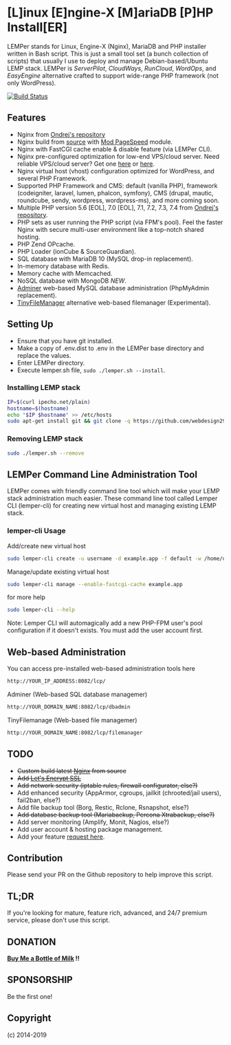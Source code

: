 # [L]inux [E]ngine-X [M]ariaDB [P]HP Install[ER]

LEMPer stands for Linux, Engine-X (Nginx), MariaDB and PHP installer written in Bash script. This is just a small tool set (a bunch collection of scripts) that usually I use to deploy and manage Debian-based/Ubuntu LEMP stack. LEMPer is _ServerPilot_, _CloudWays_, _RunCloud_, _WordOps_, and _EasyEngine_ alternative crafted to support wide-range PHP framework (not only WordPress).

[![Build Status](https://travis-ci.org/joglomedia/LEMPer.svg?branch=1.3.0)](https://travis-ci.org/joglomedia/LEMPer)

## Features

* Nginx from [Ondrej's repository](https://launchpad.net/~ondrej/+archive/ubuntu/nginx)
* Nginx build from [source](https://github.com/nginx/nginx) with [Mod PageSpeed](https://github.com/apache/incubator-pagespeed-ngx) module.
* Nginx with FastCGI cache enable & disable feature (via LEMPer CLI).
* Nginx pre-configured optimization for low-end VPS/cloud server. Need reliable VPS/cloud server? Get one  [here](https://eslabs.id/upcloud/) or [here](https://eslabs.id/digitalocean/).
* Nginx virtual host (vhost) configuration optimized for WordPress, and several PHP Framework.
* Supported PHP Framework and CMS: default (vanilla PHP), framework (codeigniter, laravel, lumen, phalcon, symfony), CMS (drupal, mautic, roundcube, sendy, wordpress, wordpress-ms), and more coming soon.
* Multiple PHP version 5.6 [EOL], 7.0 [EOL], 7.1, 7.2, 7.3, 7.4 from [Ondrej's repository](https://launchpad.net/~ondrej/+archive/ubuntu/php).
* PHP sets as user running the PHP script (via FPM's pool). Feel the faster Nginx with secure multi-user environment like a top-notch shared hosting.
* PHP Zend OPcache.
* PHP Loader (ionCube & SourceGuardian).
* SQL database with MariaDB 10 (MySQL drop-in replacement).
* In-memory database with Redis.
* Memory cache with Memcached.
* NoSQL database with MongoDB *NEW*.
* [Adminer](https://www.adminer.org/) web-based MySQL database administration (PhpMyAdmin replacement).
* [TinyFileManager](https://github.com/prasathmani/tinyfilemanager) alternative web-based filemanager (Experimental).

## Setting Up

* Ensure that you have git installed.
* Make a copy of .env.dist to .env in the LEMPer base directory and replace the values.
* Enter LEMPer directory.
* Execute lemper.sh file, ```sudo ./lemper.sh --install```.

### Installing LEMP stack

```bash
IP=$(curl ipecho.net/plain)
hostname=$(hostname)
echo "$IP $hostname" >> /etc/hosts
sudo apt-get install git && git clone -q https://github.com/webdesign29/LEMPer.git && cd LEMPer && cp -f .env.dist .env && sudo ./lemper.sh --install

```

### Removing LEMP stack

```bash
sudo ./lemper.sh --remove
```

## LEMPer Command Line Administration Tool

LEMPer comes with friendly command line tool which will make your LEMP stack administration much easier. These command line tool called Lemper CLI (lemper-cli) for creating new virtual host and managing existing LEMP stack.

### lemper-cli Usage

Add/create new virtual host

```bash
sudo lemper-cli create -u username -d example.app -f default -w /home/username/Webs/example.app
```

Manage/update existing virtual host

```bash
sudo lemper-cli manage --enable-fastcgi-cache example.app
```

for more help

```bash
sudo lemper-cli --help
```

Note: Lemper CLI will automagically add a new PHP-FPM user's pool configuration if it doesn't exists. You must add the user account first.

## Web-based Administration

You can access pre-installed web-based administration tools here

```bash
http://YOUR_IP_ADDRESS:8082/lcp/
```

Adminer (Web-based SQL database managemer)

```bash
http://YOUR_DOMAIN_NAME:8082/lcp/dbadmin
```

TinyFilemanage (Web-based file managemer)

```bash
http://YOUR_DOMAIN_NAME:8082/lcp/filemanager
```

## TODO

* ~~Custom build latest [Nginx](https://nginx.org/en/) from source~~
* ~~Add [Let's Encrypt SSL](https://letsencrypt.org/)~~
* ~~Add network security (iptable rules, firewall configurator, else?)~~
* Add enhanced security (AppArmor, cgroups, jailkit (chrooted/jail users), fail2ban, else?)
* Add file backup tool (Borg, Restic, Rclone, Rsnapshot, else?)
* ~~Add database backup tool (Mariabackup, Percona Xtrabackup, else?)~~
* Add server monitoring (Amplify, Monit, Nagios, else?)
* Add user account & hosting package management.
* Add your feature [request here](https://github.com/joglomedia/LEMPer/issues/new).

## Contribution

Please send your PR on the Github repository to help improve this script.

## TL;DR

If you're looking for mature, feature rich, advanced, and 24/7 premium service, please don't use this script.

## DONATION

**[Buy Me a Bottle of Milk](https://paypal.me/masedi) !!**

## SPONSORSHIP

Be the first one!

## Copyright

(c) 2014-2019
